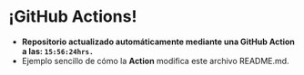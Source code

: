 # ¡GitHub Actions!
* **Repositorio actualizado automáticamente mediante una GitHub Action a las: `15:56:24hrs.`**
* Ejemplo sencillo de cómo la **Action** modifica este archivo README.md.
